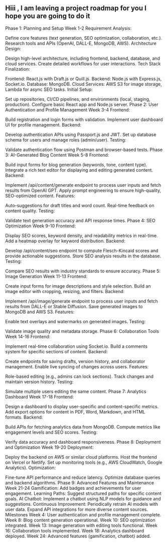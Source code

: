 ## Hiii ,  I am leaving a project roadmap for you I hope you are going to do it
Phase 1: Planning and Setup
Week 1-2
Requirement Analysis:

Define core features (text generation, SEO optimization, collaboration, etc.).
Research tools and APIs (OpenAI, DALL-E, MongoDB, AWS).
Architecture Design:

Design high-level architecture, including frontend, backend, database, and cloud services.
Create detailed workflows for user interactions.
Tech Stack Finalization:

Frontend: React.js with Draft.js or Quill.js.
Backend: Node.js with Express.js, Socket.io.
Database: MongoDB.
Cloud Services: AWS S3 for image storage, Lambda for async SEO tasks.
Initial Setup:

Set up repositories, CI/CD pipelines, and environments (local, staging, production).
Configure basic React app and Node.js server.
Phase 2: User Authentication and Profile Management
Week 3-4
Frontend:

Build registration and login forms with validation.
Implement user dashboard UI for profile management.
Backend:

Develop authentication APIs using Passport.js and JWT.
Set up database schema for users and manage roles (admin/user).
Testing:

Validate authentication flow using Postman and browser-based tests.
Phase 3: AI-Generated Blog Content
Week 5-8
Frontend:

Build input forms for blog generation (keywords, tone, content type).
Integrate a rich text editor for displaying and editing generated content.
Backend:

Implement /api/content/generate endpoint to process user inputs and fetch results from OpenAI GPT.
Apply prompt engineering to ensure high-quality, SEO-optimized content.
Features:

Auto-suggestions for draft titles and word count.
Real-time feedback on content quality.
Testing:

Validate text generation accuracy and API response times.
Phase 4: SEO Optimization
Week 9-10
Frontend:

Display SEO scores, keyword density, and readability metrics in real-time.
Add a heatmap overlay for keyword distribution.
Backend:

Develop /api/content/seo endpoint to compute Flesch-Kincaid scores and provide actionable suggestions.
Store SEO analysis results in the database.
Testing:

Compare SEO results with industry standards to ensure accuracy.
Phase 5: Image Generation
Week 11-13
Frontend:

Create input forms for image descriptions and style selection.
Build an image editor with cropping, resizing, and filters.
Backend:

Implement /api/image/generate endpoint to process user inputs and fetch results from DALL-E or Stable Diffusion.
Save generated images to MongoDB and AWS S3.
Features:

Enable text overlays and watermarks on generated images.
Testing:

Validate image quality and metadata storage.
Phase 6: Collaboration Tools
Week 14-16
Frontend:

Implement real-time collaboration using Socket.io.
Build a comments system for specific sections of content.
Backend:

Create endpoints for saving drafts, version history, and collaborator management.
Enable live syncing of changes across users.
Features:

Role-based editing (e.g., admins can lock sections).
Track changes and maintain version history.
Testing:

Simulate multiple users editing the same content.
Phase 7: Analytics Dashboard
Week 17-18
Frontend:

Design a dashboard to display user-specific and content-specific metrics.
Add export options for content in PDF, Word, Markdown, and HTML formats.
Backend:

Build APIs for fetching analytics data from MongoDB.
Compute metrics like engagement levels and SEO scores.
Testing:

Verify data accuracy and dashboard responsiveness.
Phase 8: Deployment and Optimization
Week 19-20
Deployment:

Deploy the backend on AWS or similar cloud platforms.
Host the frontend on Vercel or Netlify.
Set up monitoring tools (e.g., AWS CloudWatch, Google Analytics).
Optimization:

Fine-tune API performance and reduce latency.
Optimize database queries and backend algorithms.
Phase 9: Advanced Features and Maintenance
Week 21-24
Gamification:
Add badges and achievements for user engagement.
Learning Paths:
Suggest structured paths for specific content goals.
AI Chatbot:
Implement a chatbot using NLP models for guidance and suggestions.
Continuous Improvement:
Periodically retrain AI models with user data.
Expand API integrations for more diverse content sources.
Milestones
Week 4: User authentication and profile management complete.
Week 8: Blog content generation operational.
Week 10: SEO optimization integrated.
Week 13: Image generation with editing tools functional.
Week 16: Collaboration tools implemented.
Week 18: Analytics dashboard deployed.
Week 24: Advanced features (gamification, chatbot) added.
